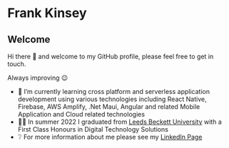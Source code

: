 # Frank Kinsey
## Welcome
Hi there 👋 and welcome to my GitHub profile, please feel free to get in touch.

Always improving 😉

- 🌱 I’m currently learning cross platform and serverless application development using various technologies including React Native, Firebase, AWS Amplify, .Net Maui, Angular and related Mobile Application and Cloud related technologies
- 👨‍🎓 In summer 2022 I graduated from [Leeds Beckett University](https://www.leedsbeckett.ac.uk/) with a First Class Honours in Digital Technology Solutions
- ❔ For more information about me please see my [LinkedIn Page](https://www.linkedin.com/in/frank-kinsey/)

<!-- commented out code
**talk2frank/talk2frank** is a ✨ _special_ ✨ repository because its `README.md` (this file) appears on your GitHub profile.
Here are some ideas to get you started:
- 🔭 I’m currently working on ...
- 👯 I’m looking to collaborate on ...
- 🤔 I’m looking for help with ...
- 💬 Ask me about ...
- 📫 How to reach me: ...
- 😄 Pronouns: ...
- ⚡ Fun fact: ...
-->

